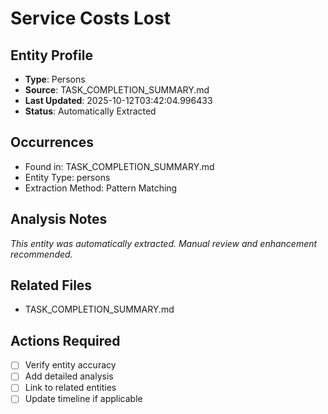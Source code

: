# Service Costs Lost

## Entity Profile
- **Type**: Persons
- **Source**: TASK_COMPLETION_SUMMARY.md
- **Last Updated**: 2025-10-12T03:42:04.996433
- **Status**: Automatically Extracted

## Occurrences
- Found in: TASK_COMPLETION_SUMMARY.md
- Entity Type: persons
- Extraction Method: Pattern Matching

## Analysis Notes
*This entity was automatically extracted. Manual review and enhancement recommended.*

## Related Files
- TASK_COMPLETION_SUMMARY.md

## Actions Required
- [ ] Verify entity accuracy
- [ ] Add detailed analysis
- [ ] Link to related entities
- [ ] Update timeline if applicable

